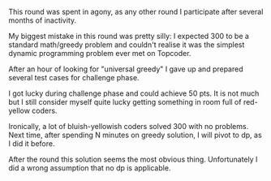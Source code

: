 This round was spent in agony, as any other round I participate after several months of inactivity.

My biggest mistake in this round was pretty silly: I expected 300 to be a standard math/greedy problem and couldn't realise it was the simplest dynamic programming problem ever met on Topcoder.

After an hour of looking for "universal greedy" I gave up and prepared several test cases for challenge phase.

I got lucky during challenge phase and could achieve 50 pts. It is not much but I still consider myself quite lucky getting something in room full of red-yellow coders.

Ironically, a lot of bluish-yellowish coders solved 300 with no problems. Next time, after spending N minutes on greedy solution, I will pivot to dp, as I did it before.

After the round this solution seems the most obvious thing. Unfortunately I did a wrong assumption that no dp is applicable.
